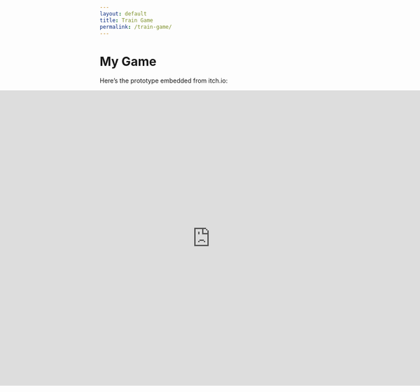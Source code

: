 ```yaml
---
layout: default
title: Train Game
permalink: /train-game/
---
```


# My Game

Here’s the prototype embedded from itch.io:

<div style="position: relative; overflow: visible; width: 100%; height: 760; padding-bottom: 56.25%; text-align: center;">
  <iframe 
  frameborder="0" 
  src="https://itch.io/embed-upload/788692?color=353535" 
  allowfullscreen
    style="position: absolute; left: 50%; top: 0; transform: translateX(-50%); width: 1200px; height: 675px; border: none;"
  width="1200" 
  height="675">
  
  <a href="https://juna8001.itch.io/gra-o-pocigu">Play Gra o pociągu on itch.io</a></iframe>
</div>
